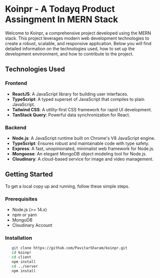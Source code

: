 # Koinpr - A Todayq Product Assingment In MERN Stack

Welcome to Koinpr, a comprehensive project developed using the MERN stack. This project leverages modern web development technologies to create a robust, scalable, and responsive application. Below you will find detailed information on the technologies used, how to set up the development environment, and how to contribute to the project.

## Technologies Used

### Frontend
- **ReactJS**: A JavaScript library for building user interfaces.
- **TypeScript**: A typed superset of JavaScript that compiles to plain JavaScript.
- **Tailwind CSS**: A utility-first CSS framework for rapid UI development.
- **TanStack Query**: Powerful data synchronization for React.

### Backend
- **Node.js**: A JavaScript runtime built on Chrome's V8 JavaScript engine.
- **TypeScript**: Ensures robust and maintainable code with type safety.
- **Express**: A fast, unopinionated, minimalist web framework for Node.js.
- **Mongoose**: An elegant MongoDB object modeling tool for Node.js.
- **Cloudinary**: A cloud-based service for image and video management.

## Getting Started

To get a local copy up and running, follow these simple steps.

### Prerequisites

- Node.js (>= 14.x)
- npm or yarn
- MongoDB
- Cloudinary Account

### Installation
```sh
   git clone https://github.com/PavitarSharam/koinpr.git
   cd koinpr
   cd client
   npm install
   cd ../server
   npm install
